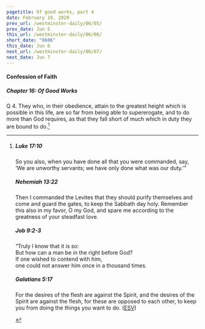 ```yaml
---
pagetitle: Of good works, part 4
date: February 19, 2020
prev_url: /westminster-daily/06/05/
prev_date: Jun 5
this_url: /westminster-daily/06/06/
short_date: "0606"
this_date: Jun 6
next_url: /westminster-daily/06/07/
next_date: Jun 7
---
```


#### Confession of Faith

##### Chapter 16: Of Good Works

<span class="q">Q 4.</span> They who, in their obedience, attain to the greatest height which is possible in this life, are so far from being able to supererogate, and to do more than God requires, as that they fall short of much which in duty they are bound to do.[^fnref:wcf1]

[^fnref:wcf1]: <div class="esv"><h5>Luke 17:10</h5> <div class="esv-text"><p id="p42017010.01-1"><span class="woc">So you also, when you have done all that you were commanded, say, &#8216;We are unworthy servants; we have only done what was our duty.&#8217;&#8221;</span></p> </div><h5>Nehemiah 13:22</h5> <div class="esv-text"><p id="p16013022.01-2">Then I commanded the Levites that they should purify themselves and come and guard the gates, to keep the Sabbath day holy. Remember this also in my favor, O my God, and spare me according to the greatness of your steadfast love.</p> </div><h5>Job 9:2-3</h5> <div class="esv-text"><div class="block-indent"> <p class="line-group" id="p18009002.01-3">&#8220;Truly I know that it is so:<br /> <span class="indent"></span>But how can a man be in the right before God?<br />  If one wished to contend with him,<br /> <span class="indent"></span>one could not answer him once in a thousand times.</p> </div> </div><h5>Galatians 5:17</h5> <div class="esv-text"><p id="p48005017.01-4">For the desires of the flesh are against the Spirit, and the desires of the Spirit are against the flesh, for these are opposed to each other, to keep you from doing the things you want to do.  (<a href="http://www.esv.org" class="copyright">ESV</a>)</p> </div> </div>

